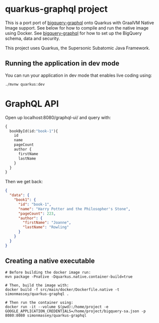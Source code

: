 # quarkus-graphql project

This is a port port of [bigquery-graphql](https://github.com/simbo1905/bigquery-graphql) onto Quarkus with GraalVM 
Native Image support. See below for how to compile and run the native image using Docker. See
[bigquery-graphql](https://github.com/simbo1905/bigquery-graphql) for how to set up the BigQuery schema, data and 
security. 

This project uses Quarkus, the Supersonic Subatomic Java Framework.

## Running the application in dev mode

You can run your application in dev mode that enables live coding using:
```
./mvnw quarkus:dev
```

# GraphQL API

Open up localhost:8080/graphql-ui/ and query with:

```graphql
{
  bookById(id:"book-1"){
    id
    name
    pageCount
    author {
      firstName
      lastName
    }
  }
}
```

Then we get back:

```json
{
  "data": {
    "book1": {
      "id": "book-1",
      "name": "Harry Potter and the Philosopher's Stone",
      "pageCount": 223,
      "author": {
        "firstName": "Joanne",
        "lastName": "Rowling"
      }
    }
  }
}
```

## Creating a native executable

```shell
# Before building the docker image run:
mvn package -Pnative -Dquarkus.native.container-build=true

# Then, build the image with:
docker build -f src/main/docker/Dockerfile.native -t simonmassey/quarkus-graphql .

# Then run the container using:
docker run -it --volume $(pwd):/home/project -e GOOGLE_APPLICATION_CREDENTIALS=/home/project/bigquery-sa.json -p 8080:8080 simonmassey/quarkus-graphql
```
